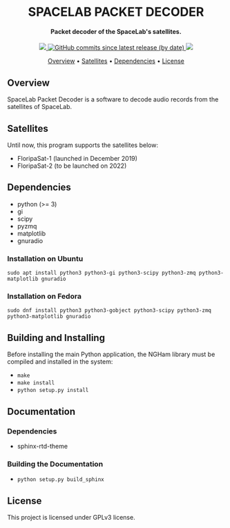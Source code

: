 <h1 align="center">
    SPACELAB PACKET DECODER
    <br>
</h1>

<h4 align="center">Packet decoder of the SpaceLab's satellites.</h4>

<p align="center">
    <a href="https://github.com/spacelab-ufsc/spacelab-decoder">
        <img src="https://img.shields.io/badge/status-development-green?style=for-the-badge">
    </a>
    <a href="https://github.com/spacelab-ufsc/spacelab-decoder/releases">
        <img alt="GitHub commits since latest release (by date)" src="https://img.shields.io/github/commits-since/spacelab-ufsc/spacelab-decoder/latest?style=for-the-badge">
    </a>
    <a href="https://github.com/spacelab-ufsc/spacelab-decoder/blob/master/LICENSE">
        <img src="https://img.shields.io/badge/license-GPL3-yellow?style=for-the-badge">
    </a>
</p>

<p align="center">
    <a href="#overview">Overview</a> •
    <a href="#satellites">Satellites</a> •
    <a href="#dependencies">Dependencies</a> •
    <a href="#license">License</a>
</p>

## Overview

SpaceLab Packet Decoder is a software to decode audio records from the satellites of SpaceLab.

## Satellites

Until now, this program supports the satellites below:

* FloripaSat-1 (launched in December 2019)
* FloripaSat-2 (to be launched on 2022)

## Dependencies

* python (>= 3)
* gi
* scipy
* pyzmq
* matplotlib
* gnuradio

### Installation on Ubuntu

```sudo apt install python3 python3-gi python3-scipy python3-zmq python3-matplotlib gnuradio```

### Installation on Fedora

```sudo dnf install python3 python3-gobject python3-scipy python3-zmq python3-matplotlib gnuradio```

## Building and Installing

Before installing the main Python application, the NGHam library must be compiled and installed in the system:

* ```make```
* ```make install```
* ```python setup.py install```

## Documentation

### Dependencies

* sphinx-rtd-theme

### Building the Documentation

* ```python setup.py build_sphinx```

## License

This project is licensed under GPLv3 license.
